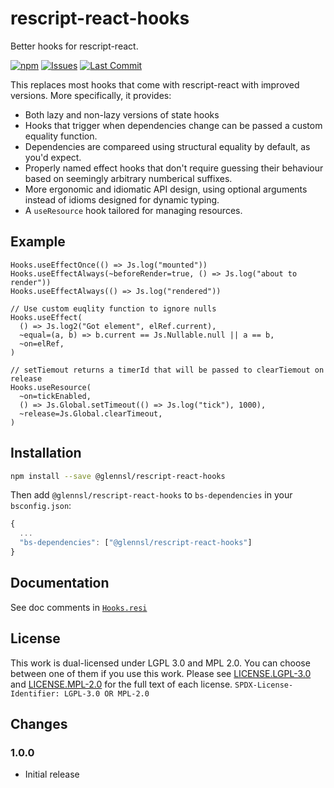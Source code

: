 # rescript-react-hooks

Better hooks for rescript-react.

[![npm](https://img.shields.io/npm/v/@glennsl/rescript-react-hooks.svg)](https://npmjs.org/@glennsl/rescript-react-hooks)
[![Issues](https://img.shields.io/github/issues/glennsl/rescript-react-hooks.svg)](https://github.com/glennsl/rescript-react-hooks/issues)
[![Last Commit](https://img.shields.io/github/last-commit/glennsl/rescript-react-hooks.svg)](https://github.com/glennsl/rescript-react-hooks/commits/master)

This replaces most hooks that come with rescript-react with improved versions. More specifically, it provides:

- Both lazy and non-lazy versions of state hooks
- Hooks that trigger when dependencies change can be passed a custom equality function.
- Dependencies are compareed using structural equality by default, as you'd expect.
- Properly named effect hooks that don't require guessing their behaviour based on seemingly arbitrary numberical suffixes.
- More ergonomic and idiomatic API design, using optional arguments instead of idioms designed for dynamic typing.
- A `useResource` hook tailored for managing resources.

## Example

```reason
Hooks.useEffectOnce(() => Js.log("mounted"))
Hooks.useEffectAlways(~beforeRender=true, () => Js.log("about to render"))
Hooks.useEffectAlways(() => Js.log("rendered"))

// Use custom euqlity function to ignore nulls
Hooks.useEffect(
  () => Js.log2("Got element", elRef.current),
  ~equal=(a, b) => b.current == Js.Nullable.null || a == b,
  ~on=elRef,
)

// setTiemout returns a timerId that will be passed to clearTiemout on release
Hooks.useResource(
  ~on=tickEnabled,
  () => Js.Global.setTimeout(() => Js.log("tick"), 1000),
  ~release=Js.Global.clearTimeout,
)
```

## Installation

```sh
npm install --save @glennsl/rescript-react-hooks
```

Then add `@glennsl/rescript-react-hooks` to `bs-dependencies` in your `bsconfig.json`:

```js
{
  ...
  "bs-dependencies": ["@glennsl/rescript-react-hooks"]
}
```

## Documentation

See doc comments in [`Hooks.resi`](https://github.com/glennsl/rescript-react-hooks/blob/master/src/Hooks.resi)

## License

This work is dual-licensed under LGPL 3.0 and MPL 2.0.
You can choose between one of them if you use this work.
Please see [LICENSE.LGPL-3.0](https://github.com/glennsl/rescript-react-hooks/blob/master/LICENSE.LGPL-3.0)
and [LICENSE.MPL-2.0](https://github.com/glennsl/rescript-react-hooks/blob/master/LICENSE.MPL-2.0) for the full text of each license.
`SPDX-License-Identifier: LGPL-3.0 OR MPL-2.0`

## Changes

### 1.0.0
- Initial release
